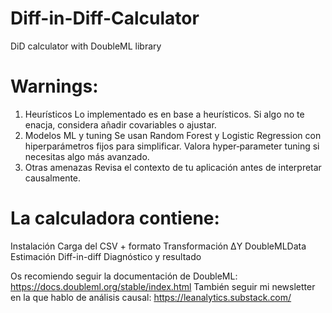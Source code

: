 # Diff-in-Diff-Calculator
DiD calculator with DoubleML library

# Warnings:
1. Heurísticos
Lo implementado es en base a heurísticos. Si algo no te enacja, considera añadir covariables o ajustar.
2. Modelos ML y tuning
Se usan Random Forest y Logistic Regression con hiperparámetros fijos para simplificar. Valora hyper‑parameter tuning si necesitas algo más avanzado.
3. Otras amenazas
Revisa el contexto de tu aplicación antes de interpretar causalmente.

# La calculadora contiene:
Instalación
Carga del CSV + formato
Transformación ΔY
DoubleMLData
Estimación Diff-in-diff
Diagnóstico y resultado

Os recomiendo seguir la documentación de DoubleML: https://docs.doubleml.org/stable/index.html
También seguir mi newsletter en la que hablo de análisis causal: https://leanalytics.substack.com/
